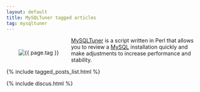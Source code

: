 ```yaml
---
layout: default
title: MySQLTuner tagged articles
tag: mysqltuner
---
```


<div style="float: left; margin: 2.0rem;">
	<img src="/public/images/{{ page.tag }}.png" style="max-width: 10rem;" alt="{{ page.tag }}" />
</div>

[MySQLTuner](http://mysqltuner.com/) is a script written in Perl that allows you to review a [MySQL](/tag/mysql) installation quickly and make adjustments to increase performance and stability.


{% include tagged_posts_list.html %}

{% include discus.html %}
